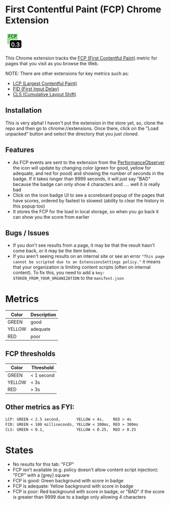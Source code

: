 # First Contentful Paint (FCP) Chrome Extension

![An example of a good 1s FCP score (thus green!)](example-1s.png)

This Chrome extension tracks the [FCP (First Contentful Paint)](https://web.dev/fcp/ "web.dev article on FCP") metric for pages that you visit as you browse the Web.

NOTE: There are other extensions for key metrics such as:

- [LCP (Largest Contentful Paint)](https://github.com/dalmaer/lcp-chrome-extension)
- [FID (First Input Delay)](https://github.com/dalmaer/fid-chrome-extension)
- [CLS (Cumulative Layout Shift)](https://github.com/dalmaer/fid-chrome-extension)

## Installation

This is very alpha! I haven't put the extension in the store yet, so, clone the repo and then go to chrome://extensions. Once there, click on the "Load unpacked" button and select the directory that you just cloned.

## Features

- As FCP events are sent to the extension from the [PerformanceObserver](https://developer.mozilla.org/en-US/docs/Web/API/PerformanceObserver) the icon will update by changing color (green for good, yellow for adequate, and red for pood) and showing the number of seconds in the badge. If it takes longer than 9999 seconds, it will just say "BAD" because the badge can only show 4 characters and .... well it _is_ really bad
- Click on the icon badge UI to see a scoreboard popup of the pages that have scores, ordered by fastest to slowest (ability to clear the history in this popup too)
- It stores the FCP for the load in local storage, so when you go back it can show you the score from earlier

## Bugs / Issues

- If you don't see results from a page, it may be that the result hasn't come back, or it may be the item below..
- If you aren't seeing results on an internal site or see an error `"This page cannot be scripted due to an ExtensionsSettings policy."` it means that your organization is limiting content scripts (often on internal content). To fix this, you need to add a `key: $TOKEN_FROM_YOUR_ORGANIZATION` to the `manifest.json`

# Metrics

| Color  | Description |
| ------ | ----------- |
| GREEN  | good        |
| YELLOW | adequate    |
| RED    | poor        |

## FCP thresholds

| Color  | Threshold  |
| ------ | ---------- |
| GREEN  | < 1 second |
| YELLOW | < 3s       |
| RED    | > 3s       |

## Other metrics as FYI:

```
LCP: GREEN < 2.5 second,       YELLOW < 4s,    RED > 4s
FID: GREEN < 100 milliseconds, YELLOW < 300ms, RED > 300ms
CLS: GREEN < 0.1,              YELLOW < 0.25,  RED > 0.25
```

# States

- No results for this tab: "FCP"
- FCP isn't available (e.g. policy doesn't allow content script injection): "FCP" with a [grey] square
- FCP is good: Green background with score in badge
- FCP is adequate: Yellow background with score in badge
- FCP is poor: Red background with score in badge, or "BAD" if the score is greater than 9999 due to a badge only allowing 4 characters
